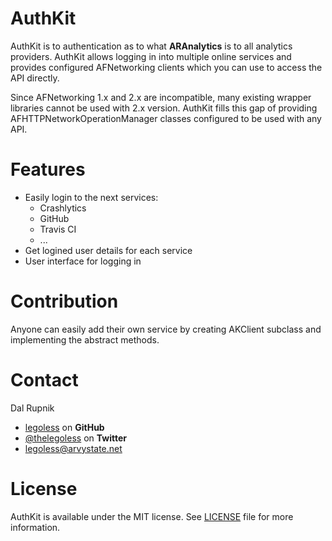 AuthKit
=======

AuthKit is to authentication as to what **ARAnalytics** is to all analytics providers. AuthKit allows logging in into multiple online services and provides configured AFNetworking clients which you can use to access the API directly.

Since AFNetworking 1.x and 2.x are incompatible, many existing wrapper libraries cannot be used with 2.x version. AuthKit fills this gap of providing AFHTTPNetworkOperationManager classes configured to be used with any API.

# Features

- Easily login to the next services:
  - Crashlytics
  - GitHub
  - Travis CI
  - ...
- Get logined user details for each service
- User interface for logging in

# Contribution

Anyone can easily add their own service by creating AKClient subclass and implementing the abstract methods.

Contact
======

Dal Rupnik

- [legoless](https://github.com/legoless) on **GitHub**
- [@thelegoless](https://twitter.com/thelegoless) on **Twitter**
- [legoless@arvystate.net](mailto:legoless@arvystate.net)

License
======

AuthKit is available under the MIT license. See [LICENSE](https://github.com/Legoless/AuthKit/blob/master/LICENSE) file for more information.
